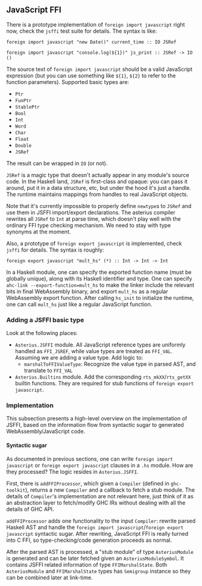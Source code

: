 ## JavaScript FFI

There is a prototype implementation of `foreign import javascript` right now, check the `jsffi` test suite for details. The syntax is like:

```
foreign import javascript "new Date()" current_time :: IO JSRef

foreign import javascript "console.log(${1})" js_print :: JSRef -> IO ()
```

The source text of `foreign import javascript` should be a valid JavaScript expression (but you can use something like `${1}`, `${2}` to refer to the function parameters). Supported basic types are:

* `Ptr`
* `FunPtr`
* `StablePtr`
* `Bool`
* `Int`
* `Word`
* `Char`
* `Float`
* `Double`
* `JSRef`

The result can be wrapped in `IO` (or not).

`JSRef` is a magic type that doesn't actually appear in any module's source code. In the Haskell land, `JSRef` is first-class and opaque: you can pass it around, put it in a data structure, etc, but under the hood it's just a handle. The runtime maintains mappings from handles to real JavaScript objects.

Note that it's currently impossible to properly define `newtype`s to `JSRef` and use them in JSFFI import/export declarations. The asterius compiler rewrites all `JSRef` to `Int` at parse time, which doesn't play well with the ordinary FFI type checking mechanism. We need to stay with type synonyms at the moment.

Also, a prototype of `foreign export javascript` is implemented, check `jsffi` for details. The syntax is roughly:

```
foreign export javascript "mult_hs" (*) :: Int -> Int -> Int
```

In a Haskell module, one can specify the exported function name (must be globally unique), along with its Haskell identifier and type. One can specify `ahc-link --export-function=mult_hs` to make the linker include the relevant bits in final WebAssembly binary, and export `mult_hs` as a regular WebAssembly export function. After calling `hs_init` to initialize the runtime, one can call `mult_hs` just like a regular JavaScript function.

### Adding a JSFFI basic type

Look at the following places:

* `Asterius.JSFFI` module. All JavaScript reference types are uniformly handled as `FFI_JSREF`, while value types are treated as `FFI_VAL`. Assuming we are adding a value type. Add logic to:
    * `marshalToFFIValueType`: Recognize the value type in parsed AST, and translate to `FFI_VAL`
* `Asterius.Builtins` module. Add the corresponding `rts_mkXX`/`rts_getXX` builtin functions. They are required for stub functions of `foreign export javascript`.

### Implementation

This subsection presents a high-level overview on the implementation of JSFFI, based on the information flow from syntactic sugar to generated WebAssembly/JavaScript code.

#### Syntactic sugar

As documented in previous sections, one can write `foreign import javascript` or `foreign export javascript` clauses in a `.hs` module. How are they processed? The logic resides in `Asterius.JSFFI`.

First, there is `addFFIProcessor`, which given a `Compiler` (defined in `ghc-toolkit`), returns a new `Compiler` and a callback to fetch a stub module. The details of `Compiler`'s implementation are not relevant here, just think of it as an abstraction layer to fetch/modify GHC IRs without dealing with all the details of GHC API.

`addFFIProcessor` adds one functionality to the input `Compiler`: rewrite parsed Haskell AST and handle the `foreign import javascript`/`foreign export javascript` syntactic sugar. After rewriting, JavaScript FFI is really turned into C FFI, so type-checking/code generation proceeds as normal.

After the parsed AST is processed, a "stub module" of type `AsteriusModule` is generated and can be later fetched given an `AsteriusModuleSymbol`. It contains JSFFI related information of type `FFIMarshalState`. Both `AsteriusModule` and `FFIMarshalState` types has `Semigroup` instance so they can be combined later at link-time.

